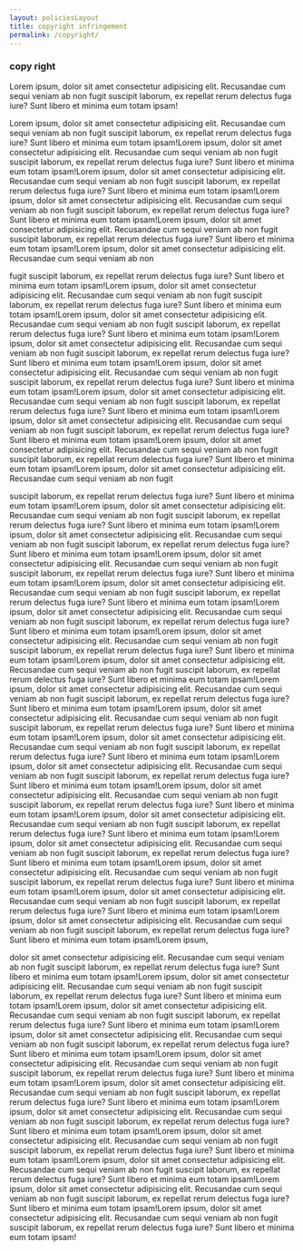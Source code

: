 ```yaml
---
layout: policiesLayout
title: copyright infringement
permalink: /copyright/
--- 
```

### copy right

Lorem ipsum, dolor sit amet consectetur adipisicing elit. Recusandae cum sequi veniam ab non fugit suscipit laborum, ex repellat rerum delectus fuga iure? Sunt libero et minima eum totam ipsam!

Lorem ipsum, dolor sit amet consectetur adipisicing elit. Recusandae cum sequi veniam ab non fugit suscipit laborum, ex repellat rerum delectus fuga iure? Sunt libero et minima eum totam ipsam!Lorem ipsum, dolor sit amet consectetur adipisicing elit. Recusandae cum sequi veniam ab non fugit suscipit laborum, ex repellat rerum delectus fuga iure? Sunt libero et minima eum totam ipsam!Lorem ipsum, dolor sit amet consectetur adipisicing elit. Recusandae cum sequi veniam ab non fugit suscipit laborum, ex repellat rerum delectus fuga iure? Sunt libero et minima eum totam ipsam!Lorem ipsum, dolor sit amet consectetur adipisicing elit. Recusandae cum sequi veniam ab non fugit suscipit laborum, ex repellat rerum delectus fuga iure? Sunt libero et minima eum totam ipsam!Lorem ipsum, dolor sit amet consectetur adipisicing elit. Recusandae cum sequi veniam ab non fugit suscipit laborum, ex repellat rerum delectus fuga iure? Sunt libero et minima eum totam ipsam!Lorem ipsum, dolor sit amet consectetur adipisicing elit. Recusandae cum sequi veniam ab non

 fugit suscipit laborum, ex repellat rerum delectus fuga iure? Sunt libero et minima eum totam ipsam!Lorem ipsum, dolor sit amet consectetur adipisicing elit. Recusandae cum sequi veniam ab non fugit suscipit laborum, ex repellat rerum delectus fuga iure? Sunt libero et minima eum totam ipsam!Lorem ipsum, dolor sit amet consectetur adipisicing elit. Recusandae cum sequi veniam ab non fugit suscipit laborum, ex repellat rerum delectus fuga iure? Sunt libero et minima eum totam ipsam!Lorem ipsum, dolor sit amet consectetur adipisicing elit. Recusandae cum sequi veniam ab non fugit suscipit laborum, ex repellat rerum delectus fuga iure? Sunt libero et minima eum totam ipsam!Lorem ipsum, dolor sit amet consectetur adipisicing elit. Recusandae cum sequi veniam ab non fugit suscipit laborum, ex repellat rerum delectus fuga iure? Sunt libero et minima eum totam ipsam!Lorem ipsum, dolor sit amet consectetur adipisicing elit. Recusandae cum sequi veniam ab non fugit suscipit laborum, ex repellat rerum delectus fuga iure? Sunt libero et minima eum totam ipsam!Lorem ipsum, dolor sit amet consectetur adipisicing elit. Recusandae cum sequi veniam ab non fugit suscipit laborum, ex repellat rerum delectus fuga iure? Sunt libero et minima eum totam ipsam!Lorem ipsum, dolor sit amet consectetur adipisicing elit. Recusandae cum sequi veniam ab non fugit suscipit laborum, ex repellat rerum delectus fuga iure? Sunt libero et minima eum totam ipsam!Lorem ipsum, dolor sit amet consectetur adipisicing elit. Recusandae cum sequi veniam ab non fugit 
 
 suscipit laborum, ex repellat rerum delectus fuga iure? Sunt libero et minima eum totam ipsam!Lorem ipsum, dolor sit amet consectetur adipisicing elit. Recusandae cum sequi veniam ab non fugit suscipit laborum, ex repellat rerum delectus fuga iure? Sunt libero et minima eum totam ipsam!Lorem ipsum, dolor sit amet consectetur adipisicing elit. Recusandae cum sequi veniam ab non fugit suscipit laborum, ex repellat rerum delectus fuga iure? Sunt libero et minima eum totam ipsam!Lorem ipsum, dolor sit amet consectetur adipisicing elit. Recusandae cum sequi veniam ab non fugit suscipit laborum, ex repellat rerum delectus fuga iure? Sunt libero et minima eum totam ipsam!Lorem ipsum, dolor sit amet consectetur adipisicing elit. Recusandae cum sequi veniam ab non fugit suscipit laborum, ex repellat rerum delectus fuga iure? Sunt libero et minima eum totam ipsam!Lorem ipsum, dolor sit amet consectetur adipisicing elit. Recusandae cum sequi veniam ab non fugit suscipit laborum, ex repellat rerum delectus fuga iure? Sunt libero et minima eum totam ipsam!Lorem ipsum, dolor sit amet consectetur adipisicing elit. Recusandae cum sequi veniam ab non fugit suscipit laborum, ex repellat rerum delectus fuga iure? Sunt libero et minima eum totam ipsam!Lorem ipsum, dolor sit amet consectetur adipisicing elit. Recusandae cum sequi veniam ab non fugit suscipit laborum, ex repellat rerum delectus fuga iure? Sunt libero et minima eum totam ipsam!Lorem ipsum, dolor sit amet consectetur adipisicing elit. Recusandae cum sequi veniam ab non fugit suscipit laborum, ex repellat rerum delectus fuga iure? Sunt libero et minima eum totam ipsam!Lorem ipsum, dolor sit amet consectetur adipisicing elit. Recusandae cum sequi veniam ab non fugit suscipit laborum, ex repellat rerum delectus fuga iure? Sunt libero et minima eum totam ipsam!Lorem ipsum, dolor sit amet consectetur adipisicing elit. Recusandae cum sequi veniam ab non fugit suscipit laborum, ex repellat rerum delectus fuga iure? Sunt libero et minima eum totam ipsam!Lorem ipsum, dolor sit amet consectetur adipisicing elit. Recusandae cum sequi veniam ab non fugit suscipit laborum, ex repellat rerum delectus fuga iure? Sunt libero et minima eum totam ipsam!Lorem ipsum, dolor sit amet consectetur adipisicing elit. Recusandae cum sequi veniam ab non fugit suscipit laborum, ex repellat rerum delectus fuga iure? Sunt libero et minima eum totam ipsam!Lorem ipsum, dolor sit amet consectetur adipisicing elit. Recusandae cum sequi veniam ab non fugit suscipit laborum, ex repellat rerum delectus fuga iure? Sunt libero et minima eum totam ipsam!Lorem ipsum, dolor sit amet consectetur adipisicing elit. Recusandae cum sequi veniam ab non fugit suscipit laborum, ex repellat rerum delectus fuga iure? Sunt libero et minima eum totam ipsam!Lorem ipsum, dolor sit amet consectetur adipisicing elit. Recusandae cum sequi veniam ab non fugit suscipit laborum, ex repellat rerum delectus fuga iure? Sunt libero et minima eum totam ipsam!Lorem ipsum, dolor sit amet consectetur adipisicing elit. Recusandae cum sequi veniam ab non fugit suscipit laborum, ex repellat rerum delectus fuga iure? Sunt libero et minima eum totam ipsam!Lorem ipsum, dolor sit amet consectetur adipisicing elit. Recusandae cum sequi veniam ab non fugit suscipit laborum, ex repellat rerum delectus fuga iure? Sunt libero et minima eum totam ipsam!Lorem ipsum,
 
 
  dolor sit amet consectetur adipisicing elit. Recusandae cum sequi veniam ab non fugit suscipit laborum, ex repellat rerum delectus fuga iure? Sunt libero et minima eum totam ipsam!Lorem ipsum, dolor sit amet consectetur adipisicing elit. Recusandae cum sequi veniam ab non fugit suscipit laborum, ex repellat rerum delectus fuga iure? Sunt libero et minima eum totam ipsam!Lorem ipsum, dolor sit amet consectetur adipisicing elit. Recusandae cum sequi veniam ab non fugit suscipit laborum, ex repellat rerum delectus fuga iure? Sunt libero et minima eum totam ipsam!Lorem ipsum, dolor sit amet consectetur adipisicing elit. Recusandae cum sequi veniam ab non fugit suscipit laborum, ex repellat rerum delectus fuga iure? Sunt libero et minima eum totam ipsam!Lorem ipsum, dolor sit amet consectetur adipisicing elit. Recusandae cum sequi veniam ab non fugit suscipit laborum, ex repellat rerum delectus fuga iure? Sunt libero et minima eum totam ipsam!Lorem ipsum, dolor sit amet consectetur adipisicing elit. Recusandae cum sequi veniam ab non fugit suscipit laborum, ex repellat rerum delectus fuga iure? Sunt libero et minima eum totam ipsam!Lorem ipsum, dolor sit amet consectetur adipisicing elit. Recusandae cum sequi veniam ab non fugit suscipit laborum, ex repellat rerum delectus fuga iure? Sunt libero et minima eum totam ipsam!Lorem ipsum, dolor sit amet consectetur adipisicing elit. Recusandae cum sequi veniam ab non fugit suscipit laborum, ex repellat rerum delectus fuga iure? Sunt libero et minima eum totam ipsam!Lorem ipsum, dolor sit amet consectetur adipisicing elit. Recusandae cum sequi veniam ab non fugit suscipit laborum, ex repellat rerum delectus fuga iure? Sunt libero et minima eum totam ipsam!Lorem ipsum, dolor sit amet consectetur adipisicing elit. Recusandae cum sequi veniam ab non fugit suscipit laborum, ex repellat rerum delectus fuga iure? Sunt libero et minima eum totam ipsam!Lorem ipsum, dolor sit amet consectetur adipisicing elit. Recusandae cum sequi veniam ab non fugit suscipit laborum, ex repellat rerum delectus fuga iure? Sunt libero et minima eum totam ipsam!
